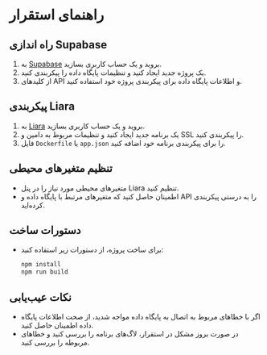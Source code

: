 # راهنمای استقرار

## راه اندازی Supabase
1. به [Supabase](https://supabase.com/) بروید و یک حساب کاربری بسازید.
2. یک پروژه جدید ایجاد کنید و تنظیمات پایگاه داده را پیکربندی کنید.
3. از کلیدهای API و اطلاعات پایگاه داده برای پیکربندی پروژه خود استفاده کنید.

## پیکربندی Liara
1. به [Liara](https://liara.ir/) بروید و یک حساب کاربری بسازید.
2. یک برنامه جدید ایجاد کنید و تنظیمات مربوط به دامین و SSL را پیکربندی کنید.
3. فایل `Dockerfile` یا `app.json` را برای پیکربندی برنامه خود اضافه کنید.

## تنظیم متغیرهای محیطی
- متغیرهای محیطی مورد نیاز را در پنل Liara تنظیم کنید.
- اطمینان حاصل کنید که متغیرهای مرتبط با پایگاه داده و API را به درستی پیکربندی کرده‌اید.

## دستورات ساخت
- برای ساخت پروژه، از دستورات زیر استفاده کنید:
  ```bash
  npm install
  npm run build
  ```

## نکات عیب‌یابی
- اگر با خطاهای مربوط به اتصال به پایگاه داده مواجه شدید، از صحت اطلاعات پایگاه داده اطمینان حاصل کنید.
- در صورت بروز مشکل در استقرار، لاگ‌های برنامه را بررسی کنید و خطاهای مربوطه را بررسی کنید.